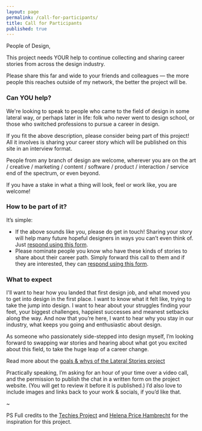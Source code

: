 ```yaml
---
layout: page
permalink: /call-for-participants/
title: Call for Participants
published: true
---
```


People of Design,

This project needs YOUR help to continue collecting and sharing career stories from across the design industry. 

Please share this far and wide to your friends and colleagues — the more people this reaches outside of my network, the better the project will be.

### Can YOU help?

We're looking to speak to people who came to the field of design in some lateral way, or perhaps later in life: folk who never went to design school, or those who switched professions to pursue a career in design. 

If you fit the above description, please consider being part of this project! All it involves is sharing your career story which will be published on this site in an interview format.

People from any branch of design are welcome, wherever you are on the art / creative / marketing / content / software / product / interaction / service end of the spectrum, or even beyond. 

If you have a stake in what a thing will look, feel or work like, you are welcome!

### How to be part of it?

It’s simple:

- If the above sounds like you, please do get in touch! Sharing your story will help many future hopeful designers in ways you can’t even think of. Just [respond using this form](https://docs.google.com/forms/d/e/1FAIpQLSePfikEjU6Cuz-Ro8UKtnEJ0jlMvWMk8dgef-Iv5B5l5ucucQ/viewform).
- Please nominate people you know who have these kinds of stories to share about their career path. Simply forward this call to them and if they are interested, they can [respond using this form](https://docs.google.com/forms/d/e/1FAIpQLSePfikEjU6Cuz-Ro8UKtnEJ0jlMvWMk8dgef-Iv5B5l5ucucQ/viewform).


### What to expect

I'll want to hear how you landed that first design job, and what moved you to get into design in the first place. I want to know what it felt like, trying to take the jump into design. I want to hear about your struggles finding your feet, your biggest challenges, happiest successes and meanest setbacks along the way. And now that you’re here, I want to hear why you stay in our industry, what keeps you going and enthusiastic about design.

As someone who passionately side-stepped into design myself, I’m looking forward to swapping war stories and hearing about what got you excited about this field, to take the huge leap of a career change.

Read more about the [goals & whys of the Lateral Stories project](/about/)

Practically speaking, I’m asking for an hour of your time over a video call, and the permission to publish the chat in a written form on the project website. (You will get to review it before it is published.) I’d also love to include images and links back to your work & socials, if you’d like that.






~


PS Full credits to the [Techies Project](https://techiesproject.com/) and [Helena Price Hambrecht](https://medium.com/u/675f0c1dc602) for the inspiration for this project.
